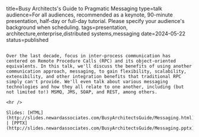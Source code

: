 title=Busy Architects's Guide   to Pragmatic Messaging
type=talk
audience=For all audiences, recommended as a keynote, 90-minute presentation, half-day or full-day tutorial. Please specify your audience's background when scheduling.
tags=presentation, architecture,enterprise,distributed systems,messaging
date=2024-05-22
status=published
~~~~~~

Over the last decade, focus in inter-process communication has centered on Remote Procedure Calls (RPC) and its object-oriented equivalents. In this talk, we'll discuss the benefits of using another communication approach, messaging, to gain flexibility, scalability, extensibility, and other integration benefits that traditional RPC simply can't provide. We'll even talk about various messaging technologies and how they all relate to one another, including (but not limited to!) MSMQ, JMS, SOAP, and REST, among others.
    
<hr />

Slides: [HTML](http://slides.newardassociates.com/BusyArchitectsGuide/Messaging.html) | [PPTX](http://slides.newardassociates.com/BusyArchitectsGuide/Messaging.pptx)
